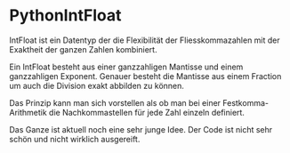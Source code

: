 # PythonIntFloat
IntFloat ist ein Datentyp der die Flexibilität der Fliesskommazahlen mit der Exaktheit der ganzen Zahlen kombiniert.

Ein IntFloat besteht aus einer ganzzahligen Mantisse und einem ganzzahligen Exponent. Genauer besteht die Mantisse aus einem Fraction um auch die Division exakt abbilden zu können.

Das Prinzip kann man sich vorstellen als ob man bei einer Festkomma-Arithmetik die Nachkommastellen für jede Zahl einzeln definiert.

Das Ganze ist aktuell noch eine sehr junge Idee. Der Code ist nicht sehr schön und nicht wirklich ausgereift.
